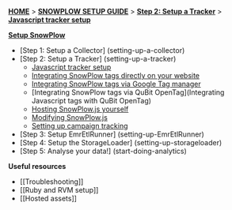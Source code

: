 [**HOME**](Home) > [**SNOWPLOW SETUP GUIDE**](Setting-up-SnowPlow) > [**Step 2: Setup a Tracker**](setting-up-a-tracker) > [**Javascript tracker setup**](javascript-tracker-setup)

[**Setup SnowPlow**](Setting-up-SnowPlow)  

- [Step 1: Setup a Collector] (setting-up-a-collector)  
- [Step 2: Setup a Tracker] (setting-up-a-tracker)  
  - [Javascript tracker setup](javascript-tracker-setup)  
  - [Integrating SnowPlow tags directly on your website](integrating-javascript-tags-onto-your-website)
  - [Integrating SnowPlow tags via Google Tag manager](Integrating-Javascript-tags-with-Google-Tag-Manager)  
  - [Integrating SnowPlow tags via QuBit OpenTag](Integrating Javascript tags with QuBit OpenTag)
  - [Hosting SnowPlow.js yourself](self-hosting-snowplow-js)
  - [Modifying SnowPlow.js](modifying-snowplow-js)
  - [Setting up campaign tracking](tracking-your-marketing-campaigns)
- [Step 3: Setup EmrEtlRunner] (setting-up-EmrEtlRunner)  
- [Step 4: Setup the StorageLoader] (setting-up-storageloader)  
- [Step 5: Analyse your data!] (start-doing-analytics)  

**Useful resources**  

- [[Troubleshooting]]  
- [[Ruby and RVM setup]]  
- [[Hosted assets]] 
